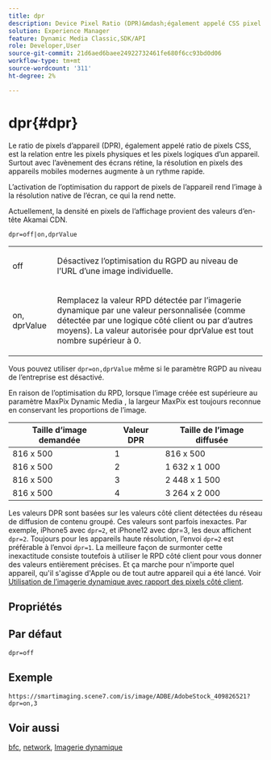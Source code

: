 ```yaml
---
title: dpr
description: Device Pixel Ratio (DPR)&mdash;également appelé CSS pixel ratio&mdash;est la relation entre les pixels physiques et les pixels logiques d’un appareil.
solution: Experience Manager
feature: Dynamic Media Classic,SDK/API
role: Developer,User
source-git-commit: 21d6aed6baee24922732461fe680f6cc93bd0d06
workflow-type: tm+mt
source-wordcount: '311'
ht-degree: 2%

---
```


# dpr{#dpr}

Le ratio de pixels d’appareil (DPR), également appelé ratio de pixels CSS, est la relation entre les pixels physiques et les pixels logiques d’un appareil. Surtout avec l’avènement des écrans rétine, la résolution en pixels des appareils mobiles modernes augmente à un rythme rapide.

L’activation de l’optimisation du rapport de pixels de l’appareil rend l’image à la résolution native de l’écran, ce qui la rend nette.

Actuellement, la densité en pixels de l’affichage provient des valeurs d’en-tête Akamai CDN.

`dpr=off|on,dprValue`

<table id="simpletable_4CB26F72A56D4515B767C303F8E8A1CF"> 
 <tr class="strow"> 
  <td class="stentry"> <p> <span class="codeph"> <span class="varname"> off </span> </span> </p> </td> 
  <td class="stentry"> <p>Désactivez l’optimisation du RGPD au niveau de l’URL d’une image individuelle. </p> </td> 
 </tr> 
 <tr class="strow"> 
  <td class="stentry"> <p> <span class="codeph"> <span class="varname"> on, dprValue </span> </span> </p> </td> 
  <td class="stentry"> <p>Remplacez la valeur RPD détectée par l’imagerie dynamique par une valeur personnalisée (comme détectée par une logique côté client ou par d’autres moyens). La valeur autorisée pour dprValue est tout nombre supérieur à 0. </p> </td> 
 </tr> 
</table>


Vous pouvez utiliser `dpr=on,dprValue` même si le paramètre RGPD au niveau de l’entreprise est désactivé.

En raison de l’optimisation du RPD, lorsque l’image créée est supérieure au paramètre MaxPix Dynamic Media , la largeur MaxPix est toujours reconnue en conservant les proportions de l’image.

| Taille d’image demandée | Valeur DPR | Taille de l’image diffusée |
|-|-|-|
| 816 x 500 | 1 | 816 x 500 |
| 816 x 500 | 2 | 1 632 x 1 000 |
| 816 x 500 | 3 | 2 448 x 1 500 |
| 816 x 500 | 4 | 3 264 x 2 000 |

Les valeurs DPR sont basées sur les valeurs côté client détectées du réseau de diffusion de contenu groupé. Ces valeurs sont parfois inexactes. Par exemple, iPhone5 avec `dpr=2`, et iPhone12 avec dpr=3, les deux affichent `dpr=2`. Toujours pour les appareils haute résolution, l’envoi `dpr=2` est préférable à l’envoi `dpr=1`. La meilleure façon de surmonter cette inexactitude consiste toutefois à utiliser le RPD côté client pour vous donner des valeurs entièrement précises. Et ça marche pour n&#39;importe quel appareil, qu&#39;il s&#39;agisse d&#39;Apple ou de tout autre appareil qui a été lancé. Voir [Utilisation de l’imagerie dynamique avec rapport des pixels côté client](https://experienceleague.adobe.com/docs/experience-manager-cloud-service/content/assets/dynamicmedia/client-side-dpr.html?lang=en).

## Propriétés



## Par défaut

`dpr=off`


## Exemple

`https://smartimaging.scene7.com/is/image/ADBE/AdobeStock_409826521?dpr=on,3`


## Voir aussi

[bfc](/help/aem-is-ir-api/is-api/http-ref/image-serving-api-ref/c-http-protocol-reference/c-command-reference/r-bfc.md), [network](/help/aem-is-ir-api/is-api/http-ref/image-serving-api-ref/c-http-protocol-reference/c-command-reference/r-network.md), [Imagerie dynamique](https://experienceleague.adobe.com/docs/experience-manager-cloud-service/content/assets/dynamicmedia/imaging-faq.html?lang=en)